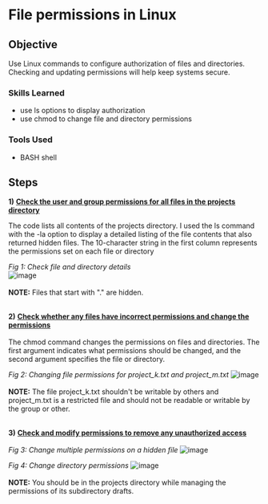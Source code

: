 # File permissions in Linux

## Objective

Use Linux commands to configure authorization of files and directories. Checking and updating permissions will help keep systems secure.

### Skills Learned

- use ls options to display authorization
- use chmod to change file and directory permissions

### Tools Used

- BASH shell

## Steps

**1)** **<ins>Check the user and group permissions for all files in the projects directory</ins>**  

The code lists all contents of the projects directory. I used the ls command with the -la option to display a detailed listing of the file contents that also returned hidden files. The 10-character string in the first column represents the permissions set on each file or directory
<br/>

*Fig 1: Check file and directory details*  
![image](https://github.com/RyenHY/Linux/assets/161639514/8776f0ea-f835-4f45-b1e3-18b66c1d73bb)
<br/><br/>
**NOTE:** Files that start with "." are hidden. 
<br/><br/>



**2)** **<ins>Check whether any files have incorrect permissions and change the permissions</ins>**  
<br/>
The chmod command changes the permissions on files and directories. The first argument indicates what permissions should be changed, and the second argument specifies the file or directory.
<br/>

*Fig 2: Changing file permissions for project_k.txt and project_m.txt* 
![image](https://github.com/RyenHY/Linux/assets/161639514/88469e3b-7012-41d7-8fc0-abfbefb328e4)
<br/><br/>
**NOTE:** The file project_k.txt shouldn't be writable by others and project_m.txt is a restricted file and should not be readable or writable by the group or other.
<br/><br/>

**3)** **<ins>Check and modify permissions to remove any unauthorized access</ins>**  
<br/>
*Fig 3: Change multiple permissions on a hidden file* 
![image](https://github.com/RyenHY/Linux/assets/161639514/c49bed71-c4ce-48f5-a937-44f79ed97a24)

*Fig 4: Change directory permissions* 
![image](https://github.com/RyenHY/Linux/assets/161639514/429c14ac-87df-4dee-a28a-695d050dfef2)
<br/><br/>
**NOTE:** You should be in the projects directory while managing the permissions of its subdirectory drafts.
